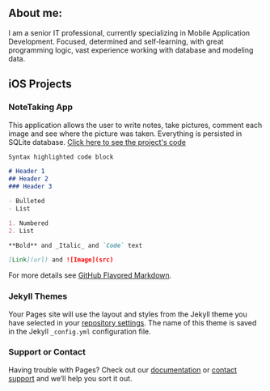 ## About me:

I am a senior IT professional, currently specializing in Mobile Application Development. Focused, determined and self-learning, with great programming logic, vast experience working with database and modeling data.


## iOS Projects

### NoteTaking App 

This application allows the user to write notes, take pictures, comment each image and see where the picture was taken. Everything is persisted in SQLite database. [Click here to see the project's code](https://github.com/joanavaladao/iOS_NoteTaking)


```markdown
Syntax highlighted code block

# Header 1
## Header 2
### Header 3

- Bulleted
- List

1. Numbered
2. List

**Bold** and _Italic_ and `Code` text

[Link](url) and ![Image](src)
```

For more details see [GitHub Flavored Markdown](https://guides.github.com/features/mastering-markdown/).

### Jekyll Themes

Your Pages site will use the layout and styles from the Jekyll theme you have selected in your [repository settings](https://github.com/joanavaladao/joanavaladao.github.io/settings). The name of this theme is saved in the Jekyll `_config.yml` configuration file.

### Support or Contact

Having trouble with Pages? Check out our [documentation](https://help.github.com/categories/github-pages-basics/) or [contact support](https://github.com/contact) and we’ll help you sort it out.
